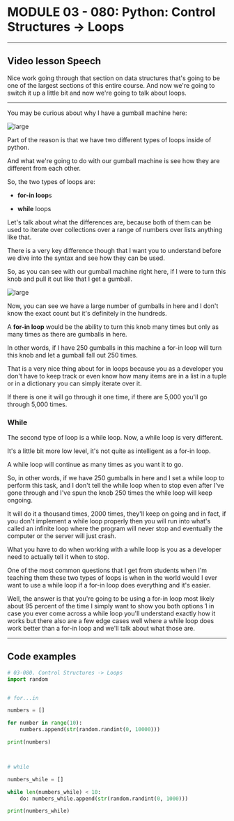 # MODULE 03 - 080: Python: Control Structures -> Loops



****

## Video lesson Speech

Nice work going through that section on data structures that's going to be one of the largest sections of this entire course. And now we're going to switch it up a little bit and now we're going to talk about loops.  

****

You may be curious about why I have a gumball machine here:

![large](https://s3-us-west-2.amazonaws.com/images-devcamp/Introduction+to+Programming+with+Python/Python+Loops/Introduction+to+Python+Loops+%23+1437/image1.png)

Part of the reason is that we have two different types of loops inside of python.   

And what we're going to do with our gumball machine is see how they are different from each other.   

So, the two types of loops are:

* **for-in loop**s 

* **while** loops
  
  

Let's talk about what the differences are, because both of them can be used to iterate over collections over a range of numbers over lists anything like that.

There is a very key difference though that I want you to understand before we dive into the syntax and see how they can be used.   

So, as you can see with our gumball machine right here, if I were to turn this knob 
and pull it out like that I get a gumball.

![large](https://s3-us-west-2.amazonaws.com/images-devcamp/Introduction+to+Programming+with+Python/Python+Loops/Introduction+to+Python+Loops+%23+1437/image2.png)

Now, you can see we have a large number of gumballs in here and I don't know the exact count but it's definitely in the hundreds.   

A **for-in loop** would be the ability to turn this knob many times but only as many
 times as there are gumballs in here.   

In other words, if I have 250 gumballs in this machine a for-in loop will turn this knob and let a gumball fall out 250 times.

That is a very nice thing about for in loops because you as a developer you don't have to keep track or even know how many items are in a list in a tuple or in a dictionary you can simply iterate over it.  

If there is one it will go through it one time, if there are 5,000 you'll go through 5,000 times.

### While

The second type of loop is a while loop.  Now, a while loop is very different.   

It's a little bit more low level, it's not quite as intelligent as a for-in loop.

A while loop will continue as many times as you want it to go.   

So, in other words, if we have 250 gumballs in here and I set a while loop to perform this task, and I don't tell the while loop when to stop even after I've gone through and I've spun the knob 250 times the while loop will keep ongoing.   

It will do it a thousand times, 2000 times, they'll keep on going and in fact, if you don't 
implement a while loop properly then you will run into what's called an infinite loop where the program will never stop and eventually the computer or the server will just crash.

What you have to do when working with a while loop is you as a developer need to actually tell it when to stop.   

One of the most common questions that I get from students when I'm teaching them these two types of loops is when in the world would I ever want to use a while loop if a for-in loop does everything and it's easier.

Well, the answer is that you're going to be using a for-in loop most likely about 95 percent of the time I simply want to show you both options 1 in case you ever come across a while loop you'll understand exactly how it works but there also are a few edge cases well where a while loop does work better than a for-in loop and we'll talk about what those are.

****

## Code examples

```python
# 03-080. Control Structures -> Loops
import random


# for...in

numbers = []

for number in range(10):
    numbers.append(str(random.randint(0, 10000)))

print(numbers)



# while 

numbers_while = []

while len(numbers_while) < 10:
    do: numbers_while.append(str(random.randint(0, 1000)))

print(numbers_while)


```
